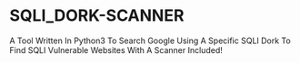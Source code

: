 # SQLI_DORK-SCANNER

A Tool Written In Python3 To Search Google Using A Specific SQLI Dork To Find SQLI Vulnerable Websites With A Scanner Included!
